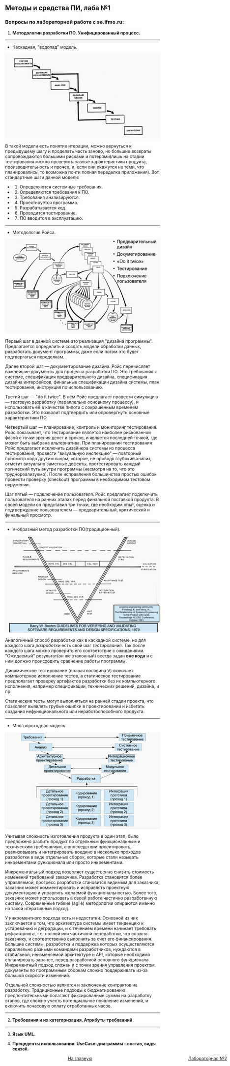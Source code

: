 ## Методы и средства ПИ, лаба №1

[//]: # (### Примеры кода:)
[//]: # (+ [Жека]&#40;https://github.com/3ilib0ba/ITMO-Embedded-Systems/tree/main/lab-1&#41;)
[//]: # (+ [Боря]&#40;&#41; <- добавить ссылку)

### Вопросы по лабораторной работе с se.ifmo.ru:
1) **Методологии разработки ПО. Унифицированный процесс.**

-- --

- Каскадная, "водопад" модель.

![img.png](resources/img.png)

В такой модели есть понятие итерации, можно вернуться к предыдущему шагу и проделать часть заново, 
но большие возвраты сопровождаются большими рисками и потерями(лишь на стадии тестирования можно проверить разные
характеристики продукта, производительность и прочее, и, если они окажутся не теми, что планировались, то возможна
почти полная переделка приложения). Вот стандартные шаги данной модели:

- 1) Определяются системные требования.

- 2) Определяются требования к ПО.

- 3) Требования анализируются. 

- 4) Проектируется программа.

- 5) Разрабатывается код.

- 6) Проводится тестирование.

- 7) ПО вводится в эксплуатацию.

-- -- 

- Методология Ройса.

![img.png](resources/img2.png)

Первый шаг в данной системе это реализация "дизайна программы". Предлагается определить и создать 
модели обработки данных, разработать документ программы, даже если потом это будет подтвергаться переделкам.

Далее второй шаг — документирование дизайна. Ройс перечисляет важнейшие документы для
процесса разработки ПО. Это требования к системе, спецификация предварительного
дизайна, спецификация дизайна интерфейсов, финальные спецификации дизайна системы,
план тестирования, инструкция по использованию.

Третий шаг — "do it twice". В нём Ройс предлагает провести симуляцию — тестовую
разработку (параллельно основному процессу), и использовать её в качестве пилота с
сокращённым временем разработки. Это позволит подтвердить или опровергнуть основные
характеристики ПО.

Четвертый шаг — планирование, контроль и мониторинг тестирования. Ройс показывает,
что тестирование является наиболее рискованной фазой с точки зрения денег и сроков, и
является последней точкой, где может быть выбрана альтернатива. При планировании
тестирования Ройс предлагает исключить дизайнера системы из процесса тестирования,
провести "визуальную инспекцию" — повторный просмотр кода другим лицом, которое, не
проводя глубокий анализ, отметит визуально заметные дефекты, протестировать каждый
логический путь внутри программы (несмотря на то, что это труднореализуемо). После
исправления большинства простых ошибок провести проверку (checkout) программы в
необходимом тестовом окружении.

Шаг пятый — подключение пользователя. Ройс предлагает подключить пользователя на ранних
этапах перед финальной поставкой продукта. В своей модели он представил три точки, где
необходим опыт, оценка и подтверждение пользователем — предварительный, критический и
финальный просмотр.

-- --

- V-образный метод разработки ПО(традиционный).

![img.png](resources/img3.png)

Аналогичный способ разработки как в каскадной системе, но для каждого шага *разработки* есть 
свой шаг *тестирования*. Так после каждого шага можно проверить его соответствие с ожиданиями. 
"Ожидаемый" результат(он же эталонный) всегда задан **вне кода** и с ним должно происходить сравнение
работы программы.

Динамическое тестирование (правая половина V) включает компьютерное исполнение
тестов, а статическое тестирование предполагает проверку артефактов разработки без их
компьютерного исполнения, например спецификации, технических решений, дизайна, и пр.

Статические тесты могут выполняться на ранней стадии проекта, что позволяет выявлять
грубые ошибки в проектировании и избегать создания нефункционального или
неработоспособного продукта.

-- --

- Многопроходная модель.

![img.png](resources/img4.png)

Учитывая сложность изготовления продукта в один этап, было предложено разбить
продукт по отдельным функциональным и техническим требованиям, а впоследствии
проектировать, реализовывать и интегрировать воедино в несколько проходов разработки в
виде отдельных сборок, которые стали называть инкрементами функционала или просто
инкрементами.

Инкрементальный подход позволяет существенно снизить стоимость изменений
требований заказчика. Разработка становится более управляемой, прогресс разработки
становится видимым для заказчика, заказчик может комментировать и исправлять проектную
документацию и управлять желаемой функциональностью. Более того, заказчик может
использовать в своей работе частично разработанную систему. Современные гибкие (agile)
методологии опираются именно на такой итеративный подход.

У инкрементного подхода есть и недостатки. Основной из них заключается в том, что
архитектура системы имеет тенденцию к устареванию и деградации, и с течением времени
начинает требовать рефакторинга, т.е. полной или частичной переработки, что сложно
заказчику, и соответственно выполнить за счет его финансирования. Большие системы,
разработка и поддержка которых осуществляются параллельно разными командами
разработчиков, нуждаются в стабильной, неизменяемой архитектуре и АР!, которые
необходимо спланировать заранее, перед разработкой основного функционала.
Инкрементный подход сложен и с точки зрения управления проектом, документы по
программным сборкам сложно поддерживать из-за большой скорости изменений.

Отдельной сложностью является и заключение контрактов на разработку. Традиционные
подходы к бюджетированию предпочтительными полагают фиксированные суммы на
разработку этапов, где сложно учесть потенциальное появление изменений, и включить
почасовую оплату отработанных часов.



-- --

2) **Требования и их категоризация. Атрибуты требований.**


-- --

3) **Язык UML.**



4) **Прецеденты использования. UseCase-диаграммы - состав, виды связей.**


















[//]: # (к оглавлению и на прочие лабы)
<div style="position: absolute; left: 10px">
    <a style="text-align: right" href="#"></a>
</div>
<div style="position: absolute; left: 45%">
    <a href="../secondcourse.html">На главную</a>
</div>
<div style="position: absolute; right: 10px">
    <a style="text-align: right" href="lab-2.html">Лабораторная №2</a>
</div>